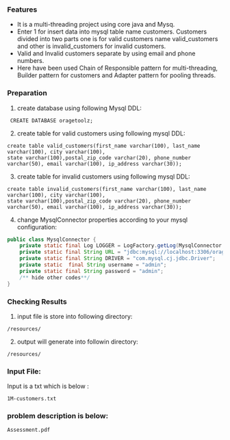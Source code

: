 ### Features

- It is a multi-threading project using core java and Mysq.
- Enter 1 for insert data into mysql table name customers. Customers divided into two parts one is for valid customers name valid_customers and other is invalid_customers for invalid customers.
- Valid and  Invalid customers separate by using email and phone numbers.
- Here have been used Chain of Responsible pattern for multi-threading, Builder pattern for customers and Adapter pattern for pooling threads.

### Preparation
1. create database using following Mysql DDL:
```jql
 CREATE DATABASE oragetoolz;
```
2. create table for valid customers using following mysql DDL:
```jql
create table valid_customers(first_name varchar(100), last_name varchar(100), city varchar(100),
state varchar(100),postal_zip_code varchar(20), phone_number varchar(50), email varchar(100), ip_address varchar(30));
```
3. create table for invalid customers using following mysql DDL:
```jql
create table invalid_customers(first_name varchar(100), last_name varchar(100), city varchar(100),
state varchar(100),postal_zip_code varchar(20), phone_number varchar(50), email varchar(100), ip_address varchar(30));
```
4. change MysqlConnector properties according to your mysql configuration:
```java
public class MysqlConnector {
    private static final Log LOGGER = LogFactory.getLog(MysqlConnector.class);
    private static final String URL = "jdbc:mysql://localhost:3306/oragetoolz";
    private static final String DRIVER = "com.mysql.cj.jdbc.Driver";
    private static  final String username = "admin";
    private static final String password = "admin";
    /** hide other codes**/
}
```

### Checking Results
1. input file is store into following directory:
```aidl
/resources/
```
2. output will generate into followin directory:
```aidl
/resources/
```
### Input File:
Input is a txt which is below :
```aidl
1M-customers.txt
```

### problem description is below:
```aidl
Assessment.pdf
```
